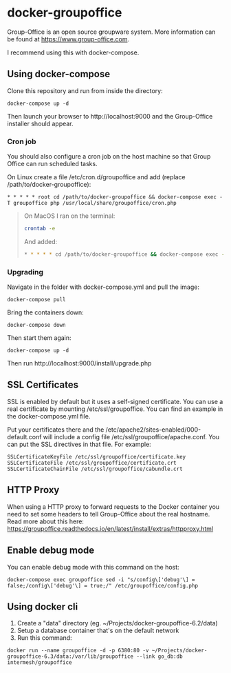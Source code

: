 docker-groupoffice
==================

Group-Office is an open source groupware system. More information can be found at https://www.group-office.com.

I recommend using this with docker-compose.


Using docker-compose
--------------------

Clone this repository and run from inside the directory:

````````````````````
docker-compose up -d
````````````````````

Then launch your browser to http://localhost:9000 and the Group-Office installer should appear.

### Cron job

You should also configure a cron job on the host machine so that Group Office can run scheduled tasks. 
   
On Linux create a file /etc/cron.d/groupoffice and add (replace /path/to/docker-groupoffice):

```cron
* * * * * root cd /path/to/docker-groupoffice && docker-compose exec -T groupoffice php /usr/local/share/groupoffice/cron.php
```

> On MacOS I ran on the terminal:
>
> ```bash
> crontab -e
> ```
>
> And added:
>
> ```bash
> * * * * * cd /path/to/docker-groupoffice && docker-compose exec -T groupoffice php /usr/local/share/groupoffice/cron.php
> ```

### Upgrading

Navigate in the folder with docker-compose.yml and pull the image:
```
docker-compose pull
```

Bring the containers down:
```
docker-compose down
```

Then start them again:
```
docker-compose up -d
```
Then run http://localhost:9000/install/upgrade.php

SSL Certificates
----------------

SSL is enabled by default but it uses a self-signed certificate. You can use
a real certificate by mounting /etc/ssl/groupoffice. You can find an example in the docker-compose.yml file.

Put your certificates there and the /etc/apache2/sites-enabled/000-default.conf will
include a config file /etc/ssl/groupoffice/apache.conf. You can put the SSL directives in that file.
For example:

```
SSLCertificateKeyFile /etc/ssl/groupoffice/certificate.key
SSLCertificateFile /etc/ssl/groupoffice/certificate.crt
SSLCertificateChainFile /etc/ssl/groupoffice/cabundle.crt
```

HTTP Proxy
----------
When using a HTTP proxy to forward requests to the Docker container you need to set some headers to tell Group-Office about the real hostname. Read more about this here: https://groupoffice.readthedocs.io/en/latest/install/extras/httpproxy.html

Enable debug mode
-----------------
You can enable debug mode with this command on the host:
```
docker-compose exec groupoffice sed -i "s/config\['debug'\] = false;/config\['debug'\] = true;/" /etc/groupoffice/config.php
```

Using docker cli
----------------

1. Create a "data" directory (eg. ~/Projects/docker-groupoffice-6.2/data)
2. Setup a database container that's on the default network
3. Run this command:

````
docker run --name groupoffice -d -p 6380:80 -v ~/Projects/docker-groupoffice-6.3/data:/var/lib/groupoffice --link go_db:db intermesh/groupoffice
````
